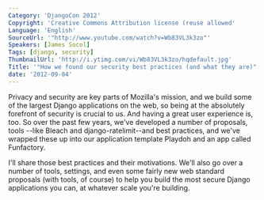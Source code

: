 ```yaml
---
Category: 'DjangoCon 2012'
Copyright: 'Creative Commons Attribution license (reuse allowed'
Language: 'English'
SourceUrl: '"http://www.youtube.com/watch?v=Wb83VL3k3zo"'
Speakers: [James Socol]
Tags: [django, security]
ThumbnailUrl: 'http://i.ytimg.com/vi/Wb83VL3k3zo/hqdefault.jpg'
Title: '"How we found our security best practices (and what they are)"'
date: '2012-09-04'
---
```

Privacy and security are key parts of Mozilla's mission, and we build some of
the largest Django applications on the web, so being at the absolutely
forefront of security is crucial to us. And having a great user experience is,
too. So over the past few years, we've developed a number of proposals, tools
--like Bleach and django-ratelimit--and best practices, and we've wrapped
these up into our application template Playdoh and an app called Funfactory.

I'll share those best practices and their motivations. We'll also go over a
number of tools, settings, and even some fairly new web standard proposals
(with tools, of course) to help you build the most secure Django applications
you can, at whatever scale you're building.

